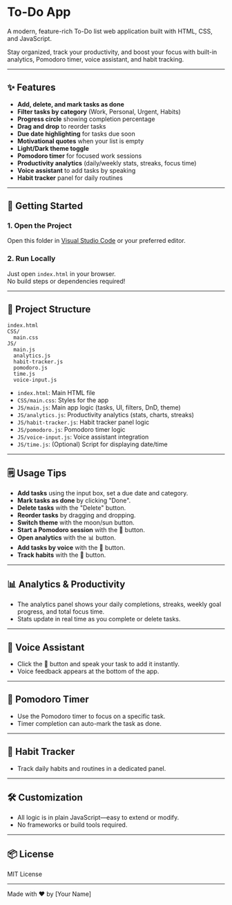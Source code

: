 # To-Do App

A modern, feature-rich To-Do list web application built with HTML, CSS, and JavaScript.

Stay organized, track your productivity, and boost your focus with built-in analytics, Pomodoro timer, voice assistant, and habit tracking.

---

## ✨ Features

- **Add, delete, and mark tasks as done**
- **Filter tasks by category** (Work, Personal, Urgent, Habits)
- **Progress circle** showing completion percentage
- **Drag and drop** to reorder tasks
- **Due date highlighting** for tasks due soon
- **Motivational quotes** when your list is empty
- **Light/Dark theme toggle**
- **Pomodoro timer** for focused work sessions
- **Productivity analytics** (daily/weekly stats, streaks, focus time)
- **Voice assistant** to add tasks by speaking
- **Habit tracker** panel for daily routines

---

## 🚀 Getting Started

### 1. Open the Project

Open this folder in [Visual Studio Code](https://code.visualstudio.com/) or your preferred editor.

### 2. Run Locally

Just open `index.html` in your browser.  
No build steps or dependencies required!

---

## 📁 Project Structure

```
index.html
CSS/
  main.css
JS/
  main.js
  analytics.js
  habit-tracker.js
  pomodoro.js
  time.js
  voice-input.js
```

- `index.html`: Main HTML file
- `CSS/main.css`: Styles for the app
- `JS/main.js`: Main app logic (tasks, UI, filters, DnD, theme)
- `JS/analytics.js`: Productivity analytics (stats, charts, streaks)
- `JS/habit-tracker.js`: Habit tracker panel logic
- `JS/pomodoro.js`: Pomodoro timer logic
- `JS/voice-input.js`: Voice assistant integration
- `JS/time.js`: (Optional) Script for displaying date/time

---

## 🗒️ Usage Tips

- **Add tasks** using the input box, set a due date and category.
- **Mark tasks as done** by clicking "Done".
- **Delete tasks** with the "Delete" button.
- **Reorder tasks** by dragging and dropping.
- **Switch theme** with the moon/sun button.
- **Start a Pomodoro session** with the 🍅 button.
- **Open analytics** with the 📊 button.
- **Add tasks by voice** with the 🎤 button.
- **Track habits** with the 🔄 button.

---

## 📊 Analytics & Productivity

- The analytics panel shows your daily completions, streaks, weekly goal progress, and total focus time.
- Stats update in real time as you complete or delete tasks.

---

## 🎤 Voice Assistant

- Click the 🎤 button and speak your task to add it instantly.
- Voice feedback appears at the bottom of the app.

---

## 🍅 Pomodoro Timer

- Use the Pomodoro timer to focus on a specific task.
- Timer completion can auto-mark the task as done.

---

## 🔄 Habit Tracker

- Track daily habits and routines in a dedicated panel.

---

## 🛠️ Customization

- All logic is in plain JavaScript—easy to extend or modify.
- No frameworks or build tools required.

---

## 📦 License

MIT License

---

Made with ❤️ by [Your Name]
